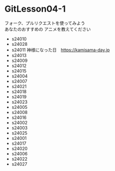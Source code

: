 # GitLesson04-1
フォーク、プルリクエストを使ってみよう  
あなたのおすすめの
アニメを教えてください  

* s24010
* s24028
* s24011 神様になった日　https://kamisama-day.jp
* s24013
* s24009
* s24012
* s24015
* s24004
* s24007
* s24021
* s24018
* s24019
* s24023
* s24005
* s24008
* s24016
* s24002
* s24003
* s24025
* s24001
* s24017
* s24020
* s24006
* s24022
* s24027
